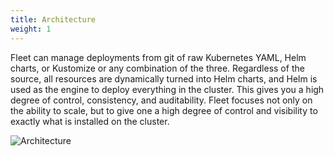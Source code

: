 ```yaml
---
title: Architecture
weight: 1
---
```


Fleet can manage deployments from git of raw Kubernetes YAML, Helm charts, or Kustomize or any combination of the three. Regardless of the source, all resources are dynamically turned into Helm charts, and Helm is used as the engine to deploy everything in the cluster. This gives you a high degree of control, consistency, and auditability. Fleet focuses not only on the ability to scale, but to give one a high degree of control and visibility to exactly what is installed on the cluster.

![Architecture]({{<baseurl>}}/img/rancher/fleet-architecture.png)

